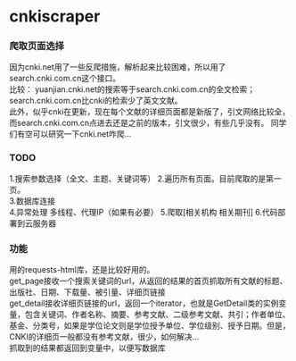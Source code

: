 # cnkiscraper
### 爬取页面选择
因为cnki.net用了一些反爬措施，解析起来比较困难，所以用了search.cnki.com.cn这个接口。  
比较： yuanjian.cnki.net的搜索等于search.cnki.com.cn的全文检索；search.cnki.com.cn比cnki的检索少了英文文献。  
此外，似乎cnki在更新，现在每个文献的详细页面都是新版了，引文网络比较全，而search.cnki.com.cn点进去还是之前的版本，引文很少，有些几乎没有。
同学们有空可以研究一下cnki.net咋爬...
### TODO
1.搜索参数选择（全文、主题、关键词等） 
2.遍历所有页面。目前爬取的是第一页。  
3.数据库连接  
4.异常处理 多线程、代理IP（如果有必要） 
5.爬取[相关机构 相关期刊]
6.代码部署到云服务器  
### 功能
用的requests-html库，还是比较好用的。   
get_page接收一个搜索关键词的url，从返回的结果的首页抓取所有文献的标题、出版社、日期、下载量、被引量、详细页链接  
get_detail接收详细页链接的url，返回一个iterator，也就是GetDetail类的实例变量，包含关键词、作者名称、摘要、参考文献、二级参考文献、共引；作者单位、基金、分类号，如果是学位论文则是学位授予单位、学位级别、授予日期。但是，CNKI的详细页一般都没有参考文献，很少，如何解决...   
抓取到的结果都返回到变量中，以便写数据库


